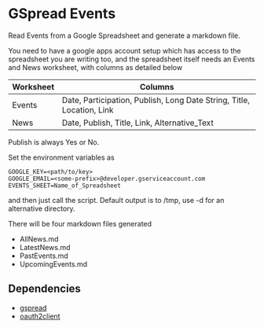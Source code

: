 # GSpread Events

Read Events from a Google Spreadsheet and generate a markdown file.

You need to have a google apps account setup which has access to the
spreadsheet you are writing too, and the spreadsheet itself needs 
an Events and News worksheet, with columns as detailed below 

| **Worksheet** |**Columns** |
| ------------- | ---------- |
| Events	| Date, Participation, Publish, Long Date String, Title, Location, Link |
| News		| Date, Publish, Title, Link, Alternative_Text |

Publish is always Yes or No.

Set the environment variables as

```
GOOGLE_KEY=<path/to/key>
GOOGLE_EMAIL=<some-prefix>@developer.gserviceaccount.com
EVENTS_SHEET=Name_of_Spreadsheet
```

and then just call the script. Default output is to /tmp, use -d <outdir>
for an alternative directory.

There will be four markdown files generated

* AllNews.md
* LatestNews.md
* PastEvents.md
* UpcomingEvents.md

## Dependencies

* [gspread](https://github.com/burnash/gspread)
* [oauth2client](https://github.com/google/oauth2client)
